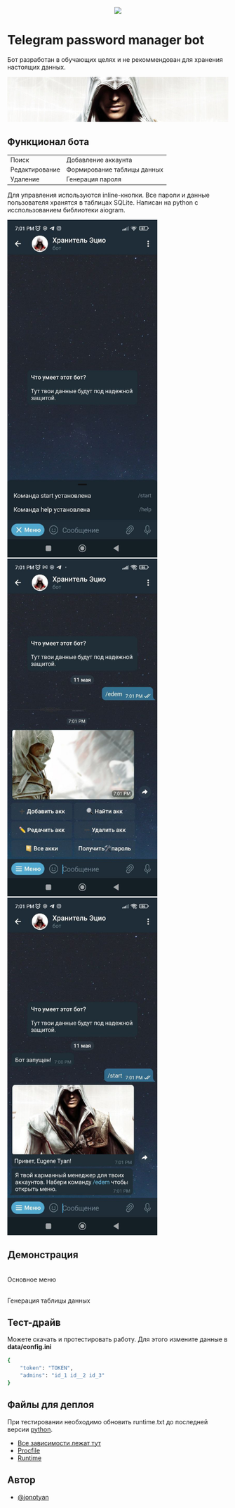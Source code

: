 
<p align="center">
  <img src="https://img.shields.io/badge/Platform-Telegram-blue" >
</p>

# Telegram password manager bot

Бот разработан в обучающих целях и не рекоммендован для хранения настоящих данных.

<img src="images/hello.jpg" alt=''>

## Функционал бота

|                |                             |
| -------------  | --------------------------- |
| Поиск          | Добавление аккаунта         |
| Редактирование | Формирование таблицы данных |
| Удаление       | Генерация пароля            |  

Для управления используются inline-кнопки. Все пароли и данные пользователя хранятся в таблицах SQLite. Написан на python с исспользованием библиотеки aiogram.
<p>
    <img src="images/one.jpg" alt='' width="342" height="768">
    <img src="images/three.jpg" alt='' width="342" height="768">
    <img src="images/two.jpg" alt='' width="342" height="768">
</p>

## Демонстрация

<p>
    <img src="" alt='' align="center">
    <br>Основное меню
</p>

<p>
    <img src="" alt='' align="center">
    <br>Генерация таблицы данных
</p>

## Тест-драйв

Можете скачать и протестировать работу. Для этого измените данные в <b>data/config.ini</b>

```bash
{
    "token": "TOKEN",
    "admins": "id_1 id__2 id_3"
}
```


## Файлы для деплоя
При тестировании необходимо обновить runtime.txt до последней версии [python](https://www.python.org/).
 - [Все зависимости лежат тут](https://github.com/jonotyan/telegram-password-manager/blob/main/requirements.txt)
 - [Procfile](https://github.com/jonotyan/telegram-password-manager/blob/main/Procfile)
 - [Runtime](https://github.com/jonotyan/telegram-password-manager/blob/main/runtime.txt)


## Автор

- [@jonotyan](https://www.github.com/jonotyan)

